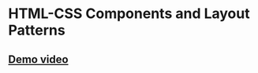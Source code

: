 # HTML-CSS Components and Layout Patterns
## [Demo video](https://drive.google.com/file/d/1IbH5CPuMambvm7SFcwIr7Y478GGo7RD-/view?usp=sharing)

